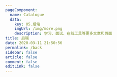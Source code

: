 ```yaml
---
pageComponent: 
  name: Catalogue
  data: 
    key: 05.后端
    imgUrl: /img/more.png
    description: 学习、面试、在线工具等更多文章和页面
title: 后端
date: 2020-03-11 21:50:56
permalink: /back
sidebar: false
article: false
comment: false
editLink: false
---
```

